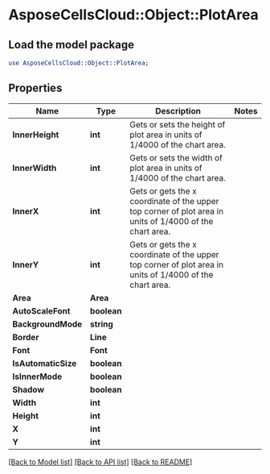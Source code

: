 # AsposeCellsCloud::Object::PlotArea 

## Load the model package
```perl
use AsposeCellsCloud::Object::PlotArea;
```

## Properties
Name | Type | Description | Notes
------------ | ------------- | ------------- | -------------
**InnerHeight** | **int** | Gets or sets the height of plot area in units of 1/4000 of the chart area. |
**InnerWidth** | **int** | Gets or sets the width  of plot area in units of 1/4000 of the chart area. |
**InnerX** | **int** | Gets or gets the x coordinate of the upper top corner of plot area in units of 1/4000 of the chart area. |
**InnerY** | **int** | Gets or gets the x coordinate of the upper top corner of plot area in units of 1/4000 of the chart area. |
**Area** | **Area** |  |
**AutoScaleFont** | **boolean** |  |
**BackgroundMode** | **string** |  |
**Border** | **Line** |  |
**Font** | **Font** |  |
**IsAutomaticSize** | **boolean** |  |
**IsInnerMode** | **boolean** |  |
**Shadow** | **boolean** |  |
**Width** | **int** |  |
**Height** | **int** |  |
**X** | **int** |  |
**Y** | **int** |  |  

[[Back to Model list]](../README.md#documentation-for-models) [[Back to API list]](../README.md#documentation-for-api-endpoints) [[Back to README]](../README.md)

